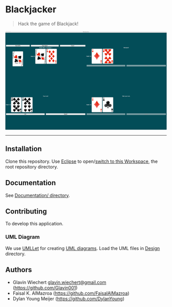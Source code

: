 Blackjacker
===========

> Hack the game of Blackjack!

![blackjack game](Screenshots/multiplayer_v1.png)

-----

## Installation

Clone this repository.
Use [Eclipse](https://www.eclipse.org/) to open/[switch to this Workspace](http://help.eclipse.org/juno/index.jsp?topic=%2Forg.eclipse.platform.doc.user%2Freference%2Fref-workspaceswitch.htm), the root repository directory.

## Documentation

See [Documentation/ directory](Documentation/).

## Contributing

To develop this application.

### UML Diagram

We use [UMLLet](http://www.umlet.com/) for creating [UML diagrams](http://en.wikipedia.org/wiki/Unified_Modeling_Language).
Load the UML files in [Design](./Design) directory.

## Authors

- Glavin Wiechert <glavin.wiechert@gmail.com> (https://github.com/Glavin001)
- Faisal K. AlMazroa (https://github.com/FaisalAlMazroa)
- Dylan Young Meijer (https://github.com/DylanYoung)
